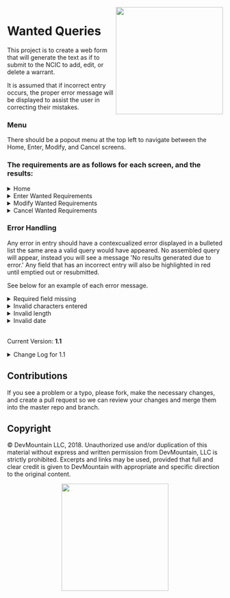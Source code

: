 <img src="https://devmounta.in/img/logowhiteblue.png" width="250" align="right">

# Wanted Queries

This project is to create a web form that will generate the text as if to submit to the NCIC to add, edit, or delete a warrant.

It is assumed that if incorrect entry occurs, the proper error message will be displayed to assist the user in correcting their mistakes.

### Menu

There should be a popout menu at the top left to navigate between the Home, Enter, Modify, and Cancel screens.

### The requirements are as follows for each screen, and the results:


<details>

<summary> Home </summary>

#### Screen Summary

This screen exists to give a brief description of what each of the other screens is intended for.

</details>


<details>

<summary> Enter Wanted Requirements </summary>

<br />

#### This screen exists to generate the text string which will be sent to the state or federal government, who will register a warrant using the supplied information.

##### Entry Requirements
*alpha*: any alphabetical characters, upper or lower case

*numeric*: numbers only, 0-9

*special*: these are any characters other than numbers and letters, including blank spaces ' '.  Also, periods '.' should not be allowed as they can break message parsing.

##### Field Requirements
* Header: Required, 9-19 characters in length, any allowed
* MKE: Required, 2-4 alpha/special characters in length
* Originating Agency Identifier: Required, 9 alphanumeric characters in length
* Name: Required, 3-30 characters in length, any allowed
* Sex: Required, Dropdown where Female, Male, Other, and Unknown are the only accepted entries, reflected by 'F', 'M', 'O', and 'U' respectively in the assembled query
* Race / Ethnicity: Required, Dropdown where Asian/Pacific Islander, Black, Hispanic, American Indian / Alaskan Native, White, and Unknown are the only accepted entries, reflected by a 'A', 'B', 'H', 'I', 'W', and 'U' respectively in the assembled query
* Height: Required, 3 characters in length, numeric only in FII format, where F is feet and I is inches
* Weight: Required, 1-3 characters in length, numeric only in lbs, leading zeros to be entered systematically as necessary to change the length to 3 characters in the assembled query.
* Hair: Required, 3-10 characters in length, alpha only
* Offense: Required, 5-15 characters in length, any allowed
* Date of Warrant/Violation: Required, this field uses the date picker as generated by the browser, but can still be typed manually, 10 characters in length, numeric in MM/DD/YYYY format (allows dates from 1900 to today +1 day, to account for time zone differences)
* Drivers License: Optional, 1-20 characters in length, any characters allowed, if included requires DL State & DL Expiration Year
* DL State: Optional, 2 characters in length, State Abbreviations only, if included requires Drivers License & DL Expiration Year
* DL Expiration Date: Optional, 10 characters in length, numeric in MM/DD/YYYY format, if included requires Drivers License & DL State, can be future dated, but still cannot preceed 1900.
* License Plate: Optional, 5-8 alphanumeric characters in length, if included requires License State & License Year
* License State: Optional, 2 characters in length, State Abbreviations only, if included requires License Plate and License Year
* License Expiration Date: Optional, this field uses the date picker as generated by the browser, but can still be typed manually, 10 characters in length, numeric in MM/DD/YYYY format, if included requires License Plate and License Year, can be future dated, but still cannot preceed 1900.

##### Results
Upon successful entry, a text message will be created, which consists of each of the values entered, separated by a '.' - any optional fields left blank will still be denoted in the message by an additional '.'

</details>

<details>

<summary> Modify Wanted Requirements </summary>

#### This screen exists to generate the text string which will be sent to the state or federal government, who will use the Warrant ID to find an existing warrant which will be modified with any other supplied information.

##### Screen Specific Requirements:
* Only the Warrant ID field is individually required
* At least ONE other field must be populated (any populated fields will overwrite the value in the recipients' database(s))

##### Entry Requirements
*alpha*: any alphabetical characters, upper or lower case

*numeric*: numbers only, 0-9

*special*: these are any characters other than numbers and letters, including blank spaces ' '.  Also, periods '.' should not be allowed as they can break message parsing.

##### Field Requirements
* Warrant ID: Required, 10 numbers - this ID is returned to the sending organization by the receiving organization when a warrant is entered.
* Header: Optional, 9-19 characters in length, any allowed
* MKE: Optional, 2-4 alpha/special characters in length
* Originating Agency Identifier: Optional, 9 alphanumeric characters in length
* Name: Optional, 3-30 characters in length, any allowed
* Sex: Optional, Dropdown, Female, Male, Other, and Unknown are the only accepted entries, reflected by 'F', 'M', 'O', and 'U' in the assembled query
* Race / Ethnicity: Optional, Dropdown where Asian/Pacific Islander, Black, Hispanic, American Indian / Alaskan Native, White, and Unknown are the only accepted entries, reflected by a 'A', 'B', 'H', 'I', 'W', and 'U' respectively in the assembled query
* Height: Optional, 3 characters in length, numeric only in FII format, where F is feet and I is inches
* Weight: Optional, 1-3 characters in length, numeric only in lbs, leading zeros to be entered systematically as necessary to change the length to 3 characters in the assembled query.
* Hair: Optional, 3-10 characters in length, alpha only
* Offense: Optional, 5-15 characters in length, any allowed
* Date of Warrant/Violation: Optional, this field uses the date picker as generated by the browser, but can still be typed manually, 10 characters in length, numeric in MM/DD/YYYY format (allows dates from 1900 to today +1 day, to account for time zone differences)
* Drivers License: Optional, 1-20 characters in length, any characters allowed, if included requires DL State & DL Expiration Year
* DL State: Optional, 2 characters in length, State Abbreviations only, if included requires Drivers License & DL Expiration Year
* DL Expiration Date: Optional, 10 characters in length, numeric in MM/DD/YYYY format, if included requires Drivers License & DL State, can be future dated, but still cannot preceed 1900.
* License Plate: Optional, 5-8 alphanumeric characters in length, if included requires License State & License Year
* License State: Optional, 2 characters in length, State Abbreviations only, if included requires License Plate and License Year
* License Expiration Date: Optional, this field uses the date picker as generated by the browser, but can still be typed manually, 10 characters in length, numeric in MM/DD/YYYY format, if included requires License Plate and License Year, can be future dated, but still cannot preceed 1900

##### Results
Upon successful entry, a text message will be created, which consists of each of the values entered, separated by a '.' - any optional fields left blank will still be denoted in the message by an additional '.'

</details>

<details>

<summary> Cancel Wanted Requirements </summary>

#### This screen exists to generate the text string which will be sent to the state or federal government, who will use the Warrant ID to find and cancel an existing warrant.

##### Entry Requirements
*alpha*: any alphabetical characters, upper or lower case

*numeric*: numbers only, 0-9

*special*: these are any characters other than numbers and letters, including blank spaces ' '.  Also, periods '.' should not be allowed as they can break message parsing.

##### Field Requirements
* Warrant ID: Required, 10 characters in length, numeric only - this ID is returned to the sending organization by the receiving organization when a warrant is entered.
* Reason for Cancellation: Required, 10-150 characters in length, any allowed - this is a free text field to explain why a warrant is being cancelled.
* Date of Cancellation: Required, this field uses the date picker as generated by the browser, but can still be typed manually, 10 characters in length, numeric in MM/DD/YYYY format - this is the date the cancellation is to take effect, can be future dated, but still cannot preceed 1900.

</details>


### Error Handling

Any error in entry should have a contexcualized error displayed in a bulleted list the same area a valid query would have appeared.  No assembled query will appear, instead you will see a message 'No results generated due to error.'  Any field that has an incorrect entry will also be highlighted in red until emptied out or resubmitted.

See below for an example of each error message.

<details>

<summary> Required field missing </summary>

* The "Header" field must be included.
* If one of the following are present, all must be present: Drivers License, DL State, DL Expiration Date.

Empty required fields are also hilighted in blue.

</details>

<details>

<summary> Invalid characters entered </summary>

* The "Originating Agency Identifier" field can only include characters from the English Alphabet or numeric characters.
* The "MKE" field has one or more periods, which are unacceptable in any field.
* The "Weight" field needs to have a value greater than 0.

</details>

<details>

<summary> Invalid length </summary>

* The "Height" field should be 3 characters long.

</details>

<details>

<summary> Invalid date </summary>

* The "Date of Warrant/Violation" field must be entered as a date, MM/DD/YYYY, no earlier than 01/01/1900 and no later than today's date.
* The "DL Expiration Date" field must be entered as a date, MM/DD/YYYY, no earlier than 01/01/1900 and no later than today's date.

</details>

<br />

Current Version: **1.1**

<details>

<summary> Change Log for 1.1 </summary>

**Updated readme for:**
* Date fields - updated to date picker, no date before 1900, even on expirations
* Sex - details on the dropdown added
* Race - changed to 'Race / Ethnicity' and details on the dropdown added
* Special Characters - clarification in rules
* Error Handling - examples of error messages and how errors as a whole are handled
* Typos

**Added Validation for:**
* Periods in any field will now generate a field specific error message - for example: "The "Name" field has one or more periods, which are unacceptable in any field."

**Bug Fix:**
* "Reason for Cancellation" was accepting only 5 characters.  This has been fixed so the field matches the requirements.
* The "Modify" screen now will enforce that at least one optional field has to be entered
* The weight field will no longer autofill with 000s.

**Improvements:**
* Label added to indicate which transaction the user is doing.
* Instructions on the query creation screens have been clarified.
* Placeholder text added to all fields.
* Empty required fields and fields in error are now highlighted, blue and red respectively.

</details>

## Contributions

If you see a problem or a typo, please fork, make the necessary changes, and create a pull request so we can review your changes and merge them into the master repo and branch.

## Copyright

© DevMountain LLC, 2018. Unauthorized use and/or duplication of this material without express and written permission from DevMountain, LLC is strictly prohibited. Excerpts and links may be used, provided that full and clear credit is given to DevMountain with appropriate and specific direction to the original content.

<p align="center">
<img src="https://devmounta.in/img/logowhiteblue.png" width="250">
</p>